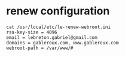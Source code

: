 # renew configuration
```
cat /usr/local/etc/le-renew-webroot.ini
rsa-key-size = 4096
email = lebreton.gabriel@gmail.com
domains = gableroux.com, www.gableroux.com
webroot-path = /var/www/#
```
